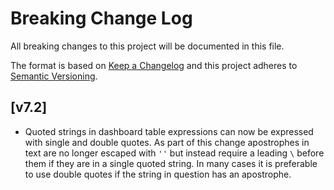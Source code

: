 # Breaking Change Log

All breaking changes to this project will be documented in this file.

The format is based on [Keep a Changelog](http://keepachangelog.com/)
and this project adheres to [Semantic Versioning](http://semver.org/).


## [v7.2]

* Quoted strings in dashboard table expressions can now be expressed with single and double quotes. As part of this change apostrophes in text are no longer escaped with `''` but instead require a leading `\` before them if they are in a single quoted string. In many cases it is preferable to use double quotes if the string in question has an apostrophe.  